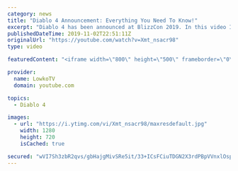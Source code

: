 ```yaml
---
category: news
title: "Diablo 4 Announcement: Everything You Need To Know!"
excerpt: "Diablo 4 has been announced at BlizzCon 2019. In this video I go over everything you need to know about this upcoming Blizzard Entertainment game."
publishedDateTime: 2019-11-02T22:51:11Z
originalUrl: "https://youtube.com/watch?v=Xmt_nsacr98"
type: video

featuredContent: "<iframe width=\"800\" height=\"500\" frameborder=\"0\" src=\"https://www.youtube.com/embed/Xmt_nsacr98\" allow=\"accelerometer; autoplay; encrypted-media; gyroscope; picture-in-picture\" allowfullscreen></iframe>"

provider:
  name: LowkoTV
  domain: youtube.com

topics:
  - Diablo 4

images:
  - url: "https://i.ytimg.com/vi/Xmt_nsacr98/maxresdefault.jpg"
    width: 1280
    height: 720
    isCached: true

secured: "wVI7Sh3zbR2qvs/gbHajgMivSRe5it/33+ICsFCiuTDGN2X3rdPBpVVnxlOsp12USGwOYXrdtLkUsXRdUn0xUtB2AQYs/C02wBO2Zxa67YD2FBJnbw+OIuNztGh5gHoEJ3JjYh/nYj524lul+abcpG3qtCtaE75L4moJKBjPw1Q93nlXHgmaIWWCZphjTo6t7Db8qEMD+tg9efByG1wrzbqCt/uc7NntTqa4pKwhlEo8R7P0BQKQ/p/8Xq7dE0vmox4z+Ky5Sd0hjzbtYSYAoKe8dqU/OgZYf34iItaIl6/DpV5OkiZSMDqVZ7AxmWz0RKrO5GcAO9Gg9Fab6/oeugI9EOnoqVICRHXp7ZTsSoe4Q3iFq7f2JnbfcN5GMgHPk4IvgqWadVMM36Czqb0qlvMV2MaSlHUttQTO/nAaRNH/aI2LZpYOo4VYRXN124Ci;3Bnr4nf5jEyWPvXIoJ+ESg=="
---
```


